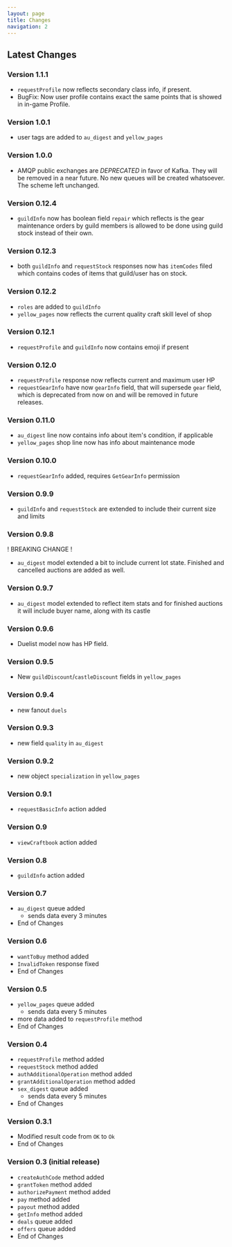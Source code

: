 ```yaml
---
layout: page
title: Changes
navigation: 2
---
```


## Latest Changes
### **Version 1.1.1**
- `requestProfile` now reflects secondary class info, if present.
- BugFix: Now user profile contains exact the same points that is showed in in-game Profile. 

### **Version 1.0.1**
- user tags are added to `au_digest` and `yellow_pages` 

### **Version 1.0.0**
- AMQP public exchanges are *DEPRECATED* in favor of Kafka. They will be removed in a near future. No new queues will be created whatsoever. The scheme left unchanged.

### **Version 0.12.4**

- `guildInfo` now has boolean field `repair` which reflects is the gear maintenance orders by guild members is allowed to be done using guild stock instead of their own.

### **Version 0.12.3**

- both `guildInfo` and `requestStock` responses now has `itemCodes` filed which contains codes of items that guild/user has on stock.

### **Version 0.12.2**

- `roles` are added to `guildInfo`
- `yellow_pages` now reflects the current quality craft skill level of shop

### **Version 0.12.1**

- `requestProfile` and `guildInfo` now contains emoji if present

### **Version 0.12.0**

- `requestProfile` response now reflects current and maximum user HP
- `requestGearInfo` have now `gearInfo` field, that will supersede `gear` field, which is deprecated from now on and will be removed in future releases.

### **Version 0.11.0**

- `au_digest` line now contains info about item's condition, if applicable
- `yellow_pages` shop line now has info about maintenance mode

### **Version 0.10.0**

- `requestGearInfo` added, requires `GetGearInfo` permission

### **Version 0.9.9**

- `guildInfo` and `requestStock` are extended to include their current size and limits

### **Version 0.9.8**

! BREAKING CHANGE !

- `au_digest` model extended a bit to include current lot state. Finished and cancelled auctions are added as well.

### **Version 0.9.7**

- `au_digest` model extended to reflect item stats and for finished auctions it will include buyer name, along with its castle

### **Version 0.9.6**

- Duelist model now has HP field.

### **Version 0.9.5**

- New `guildDiscount`/`castleDiscount` fields in `yellow_pages`

### **Version 0.9.4**

- new fanout `duels`

### **Version 0.9.3**

- new field `quality` in `au_digest`

### **Version 0.9.2**

- new object `specialization` in `yellow_pages`

### **Version 0.9.1**

- `requestBasicInfo` action added

### **Version 0.9**

- `viewCraftbook` action added

### **Version 0.8**

- `guildInfo` action added

### **Version 0.7**

- `au_digest` queue added
  - sends data every 3 minutes
- End of Changes

### **Version 0.6**

- `wantToBuy` method added
- `InvalidToken` response fixed
- End of Changes

### **Version 0.5**

- `yellow_pages` queue added
  - sends data every 5 minutes
- more data added to `requestProfile` method
- End of Changes

### **Version 0.4**

- `requestProfile` method added
- `requestStock` method added
- `authAdditionalOperation` method added
- `grantAdditionalOperation` method added
- `sex_digest` queue added
  - sends data every 5 minutes
- End of Changes

### **Version 0.3.1**

- Modified result code from `OK` to `Ok`
- End of Changes

### **Version 0.3** (initial release)

- `createAuthCode` method added
- `grantToken` method added
- `authorizePayment` method added
- `pay` method added
- `payout` method added
- `getInfo` method added
- `deals` queue added
- `offers` queue added
- End of Changes
